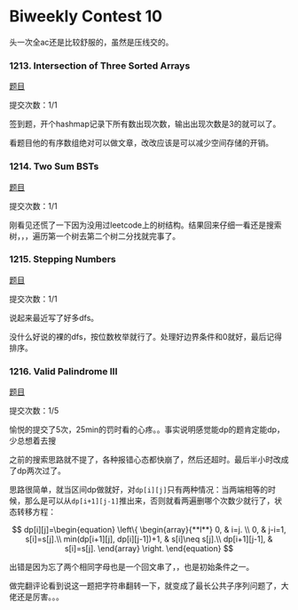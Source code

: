 # Biweekly Contest 10

头一次全ac还是比较舒服的，虽然是压线交的。

### 1213. Intersection of Three Sorted Arrays

[题目](https://leetcode.com/contest/biweekly-contest-10/problems/intersection-of-three-sorted-arrays/)

提交次数：1/1

签到题，开个hashmap记录下所有数出现次数，输出出现次数是3的就可以了。

看题目他的有序数组绝对可以做文章，改改应该是可以减少空间存储的开销。

### 1214. Two Sum BSTs

[题目](https://leetcode.com/contest/biweekly-contest-10/problems/two-sum-bsts/)

提交次数：1/1

刚看见还慌了一下因为没用过leetcode上的树结构。结果回来仔细一看还是搜索树，，，遍历第一个树去第二个树二分找就完事了。

### 1215. Stepping Numbers

[题目](https://leetcode.com/contest/biweekly-contest-10/problems/stepping-numbers/)

提交次数：1/1

说起来最近写了好多dfs。

没什么好说的裸的dfs，按位数枚举就行了。处理好边界条件和0就好，最后记得排序。

### 1216. Valid Palindrome III

[题目](https://leetcode.com/contest/biweekly-contest-10/problems/valid-palindrome-iii/)

提交次数：1/5

愉悦的提交了5次，25min的罚时看的心疼。。事实说明感觉能dp的题肯定能dp，少总想着去搜

之前的搜索思路就不提了，各种报错心态都快崩了，然后还超时。最后半小时改成了dp两次过了。

思路很简单，就当区间dp做就好，对`dp[i][j]`只有两种情况：当两端相等的时候，那么是可以从`dp[i+1][j-1]`推出来，否则就看两遍删哪个次数少就行了，状态转移方程：

$$
dp[i][j]=\begin{equation}  
\left\{  
             \begin{array}{**l**}  
             0, & i=j.  \\  
             0, & j-i=1, s[i]=s[j].\\
             min(dp[i+1][j], dp[i][j-1])+1, & s[i]\neq s[j].\\  
             dp[i+1][j-1], & s[i]=s[j].    
             \end{array}  
\right.  
\end{equation}
$$

出错是因为忘了两个相同字母也是一个回文串了，，也是初始条件之一。







做完翻评论看到说这一题把字符串翻转一下，就变成了最长公共子序列问题了，大佬还是厉害。。。